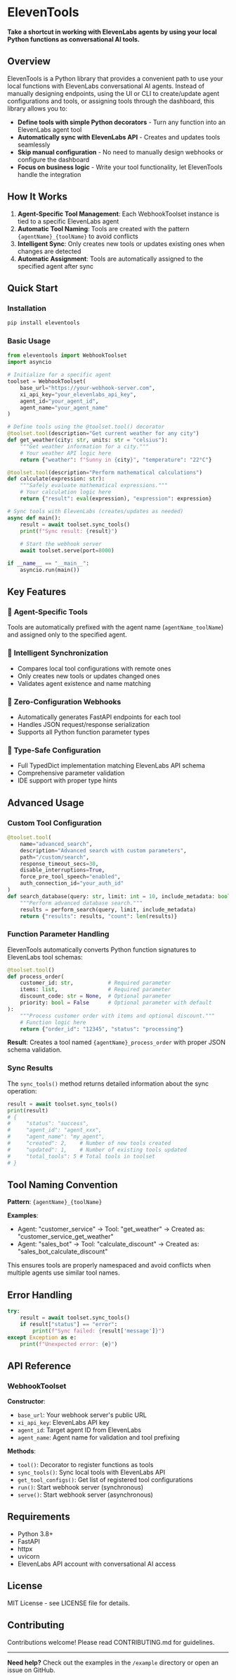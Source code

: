 # ElevenTools

**Take a shortcut in working with ElevenLabs agents by using your local Python functions as conversational AI tools.**

## Overview

ElevenTools is a Python library that provides a convenient path to use your local functions with ElevenLabs conversational AI agents. Instead of manually designing endpoints, using the UI or CLI to create/update agent configurations and tools, or assigning tools through the dashboard, this library allows you to:

- **Define tools with simple Python decorators** - Turn any function into an ElevenLabs agent tool
- **Automatically sync with ElevenLabs API** - Creates and updates tools seamlessly
- **Skip manual configuration** - No need to manually design webhooks or configure the dashboard
- **Focus on business logic** - Write your tool functionality, let ElevenTools handle the integration

## How It Works

1. **Agent-Specific Tool Management**: Each WebhookToolset instance is tied to a specific ElevenLabs agent
2. **Automatic Tool Naming**: Tools are created with the pattern `{agentName}_{toolName}` to avoid conflicts
3. **Intelligent Sync**: Only creates new tools or updates existing ones when changes are detected
4. **Automatic Assignment**: Tools are automatically assigned to the specified agent after sync

## Quick Start

### Installation

```bash
pip install eleventools
```

### Basic Usage

```python
from eleventools import WebhookToolset
import asyncio

# Initialize for a specific agent
toolset = WebhookToolset(
    base_url="https://your-webhook-server.com",
    xi_api_key="your_elevenlabs_api_key", 
    agent_id="your_agent_id",
    agent_name="your_agent_name"
)

# Define tools using the @toolset.tool() decorator
@toolset.tool(description="Get current weather for any city")
def get_weather(city: str, units: str = "celsius"):
    """Get weather information for a city."""
    # Your weather API logic here
    return {"weather": f"Sunny in {city}", "temperature": "22°C"}

@toolset.tool(description="Perform mathematical calculations")
def calculate(expression: str):
    """Safely evaluate mathematical expressions."""
    # Your calculation logic here
    return {"result": eval(expression), "expression": expression}

# Sync tools with ElevenLabs (creates/updates as needed)
async def main():
    result = await toolset.sync_tools()
    print(f"Sync result: {result}")
    
    # Start the webhook server
    await toolset.serve(port=8000)

if __name__ == "__main__":
    asyncio.run(main())
```

## Key Features

### 🎯 **Agent-Specific Tools**
Tools are automatically prefixed with the agent name (`agentName_toolName`) and assigned only to the specified agent.

### 🔄 **Intelligent Synchronization** 
- Compares local tool configurations with remote ones
- Only creates new tools or updates changed ones
- Validates agent existence and name matching

### 🚀 **Zero-Configuration Webhooks**
- Automatically generates FastAPI endpoints for each tool
- Handles JSON request/response serialization
- Supports all Python function parameter types

### 📝 **Type-Safe Configuration**
- Full TypedDict implementation matching ElevenLabs API schema
- Comprehensive parameter validation
- IDE support with proper type hints

## Advanced Usage

### Custom Tool Configuration

```python
@toolset.tool(
    name="advanced_search",
    description="Advanced search with custom parameters",
    path="/custom/search",
    response_timeout_secs=30,
    disable_interruptions=True,
    force_pre_tool_speech="enabled",
    auth_connection_id="your_auth_id"
)
def search_database(query: str, limit: int = 10, include_metadata: bool = False):
    """Perform advanced database search."""
    results = perform_search(query, limit, include_metadata)
    return {"results": results, "count": len(results)}
```

### Function Parameter Handling

ElevenTools automatically converts Python function signatures to ElevenLabs tool schemas:

```python
@toolset.tool()
def process_order(
    customer_id: str,           # Required parameter
    items: list,                # Required parameter  
    discount_code: str = None,  # Optional parameter
    priority: bool = False      # Optional parameter with default
):
    """Process customer order with items and optional discount."""
    # Function logic here
    return {"order_id": "12345", "status": "processing"}
```

**Result**: Creates a tool named `{agentName}_process_order` with proper JSON schema validation.

### Sync Results

The `sync_tools()` method returns detailed information about the sync operation:

```python
result = await toolset.sync_tools()
print(result)
# {
#     "status": "success",
#     "agent_id": "agent_xxx",
#     "agent_name": "my_agent", 
#     "created": 2,    # Number of new tools created
#     "updated": 1,    # Number of existing tools updated
#     "total_tools": 5 # Total tools in toolset
# }
```

## Tool Naming Convention

**Pattern**: `{agentName}_{toolName}`

**Examples**:
- Agent: "customer_service" → Tool: "get_weather" → Created as: "customer_service_get_weather"  
- Agent: "sales_bot" → Tool: "calculate_discount" → Created as: "sales_bot_calculate_discount"

This ensures tools are properly namespaced and avoid conflicts when multiple agents use similar tool names.

## Error Handling

```python
try:
    result = await toolset.sync_tools()
    if result["status"] == "error":
        print(f"Sync failed: {result['message']}")
except Exception as e:
    print(f"Unexpected error: {e}")
```

## API Reference

### WebhookToolset

**Constructor**:
- `base_url`: Your webhook server's public URL
- `xi_api_key`: ElevenLabs API key
- `agent_id`: Target agent ID from ElevenLabs
- `agent_name`: Agent name for validation and tool prefixing

**Methods**:
- `tool()`: Decorator to register functions as tools
- `sync_tools()`: Sync local tools with ElevenLabs API  
- `get_tool_configs()`: Get list of registered tool configurations
- `run()`: Start webhook server (synchronous)
- `serve()`: Start webhook server (asynchronous)

## Requirements

- Python 3.8+
- FastAPI
- httpx
- uvicorn
- ElevenLabs API account with conversational AI access

## License

MIT License - see LICENSE file for details.

## Contributing

Contributions welcome! Please read CONTRIBUTING.md for guidelines.

---

**Need help?** Check out the examples in the `/example` directory or open an issue on GitHub.